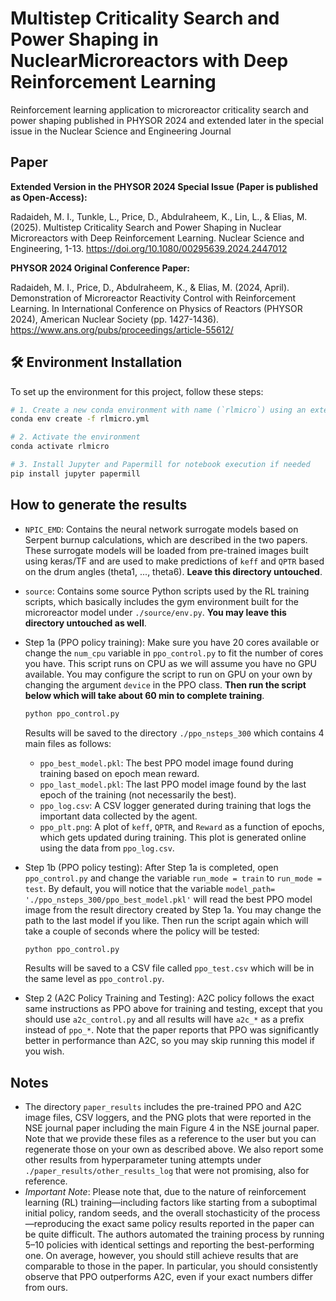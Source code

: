 # Multistep Criticality Search and Power Shaping in NuclearMicroreactors with Deep Reinforcement Learning
Reinforcement learning application to microreactor criticality search and power shaping published in PHYSOR 2024 and extended later in the special issue in the Nuclear Science and Engineering Journal 

## Paper

**Extended Version in the PHYSOR 2024 Special Issue (Paper is published as Open-Access):**

Radaideh, M. I., Tunkle, L., Price, D., Abdulraheem, K., Lin, L., & Elias, M. (2025). Multistep Criticality Search and Power Shaping in Nuclear Microreactors with Deep Reinforcement Learning. Nuclear Science and Engineering, 1-13. https://doi.org/10.1080/00295639.2024.2447012

**PHYSOR 2024 Original Conference Paper:** 

Radaideh, M. I., Price, D., Abdulraheem, K., & Elias, M. (2024, April). Demonstration of Microreactor Reactivity Control with Reinforcement Learning. In International Conference on Physics of Reactors (PHYSOR 2024), American Nuclear Society (pp. 1427-1436). https://www.ans.org/pubs/proceedings/article-55612/

## 🛠️ Environment Installation

To set up the environment for this project, follow these steps:

```bash
# 1. Create a new conda environment with name (`rlmicro`) using an external YAML file that contains all packages with the right versions
conda env create -f rlmicro.yml

# 2. Activate the environment
conda activate rlmicro

# 3. Install Jupyter and Papermill for notebook execution if needed
pip install jupyter papermill

```

## How to generate the results

- `NPIC_EMD`: Contains the neural network surrogate models based on Serpent burnup calculations, which are described in the two papers. These surrogate models will be loaded from pre-trained images built using keras/TF and are used to make predictions of `keff` and `QPTR` based on the drum angles (theta1, ..., theta6).  **Leave this directory untouched**.

- `source`: Contains some source Python scripts used by the RL training scripts, which basically includes the gym environment built for the microreactor model under `./source/env.py`.  **You may leave this directory untouched as well**. 

- Step 1a (PPO policy training): Make sure you have 20 cores available or change the `num_cpu` variable in `ppo_control.py` to fit the number of cores you have. This script runs on CPU as we will assume you have no GPU available. You may configure the script to run on GPU on your own by changing the argument `device` in the PPO class. **Then run the script below which will take about 60 min to complete training**. 

  ```bash
  python ppo_control.py
  ```

  Results will be saved to the directory `./ppo_nsteps_300` which contains 4 main files as follows:

  - `ppo_best_model.pkl`: The best PPO model image found during training based on epoch mean reward. 
  - `ppo_last_model.pkl`: The last PPO model image found by the last epoch of the training (not necessarily the best). 
  - `ppo_log.csv`: A CSV logger generated during training that logs the important data collected by the agent. 
  - `ppo_plt.png`: A plot of `keff`, `QPTR`, and `Reward` as a function of epochs, which gets updated during training. This plot is generated online using the data from `ppo_log.csv`.

- Step 1b (PPO policy testing): After Step 1a is completed, open `ppo_control.py` and change the variable `run_mode = train` to `run_mode = test`. By default, you will notice that the variable `model_path= './ppo_nsteps_300/ppo_best_model.pkl'` will read the best PPO model image from the result directory created by Step 1a. You may change the path to the last model if you like. Then run the script again which will take a couple of seconds where the policy will be tested: 
  
  ```bash
  python ppo_control.py
  ```
  Results will be saved to a CSV file called `ppo_test.csv` which will be in the same level as `ppo_control.py`.

- Step 2 (A2C Policy Training and Testing): A2C policy follows the exact same instructions as PPO above for training and testing, except that you should use `a2c_control.py` and all results will have `a2c_*` as a prefix instead of `ppo_*`. Note that the paper reports that PPO was significantly better in performance than A2C, so you may skip running this model if you wish. 

## Notes 
  - The directory `paper_results` includes the pre-trained PPO and A2C image files, CSV loggers, and the PNG plots that were reported in the NSE journal paper including the main Figure 4 in the NSE journal paper. Note that we provide these files as a reference to the user but you can regenerate those on your own as described above. We also report some other results from hyperparameter tuning attempts under `./paper_results/other_results_log` that were not promising, also for reference. 
  - *Important Note*: Please note that, due to the nature of reinforcement learning (RL) training—including factors like starting from a suboptimal initial policy, random seeds, and the overall stochasticity of the process—reproducing the exact same policy results reported in the paper can be quite difficult. The authors automated the training process by running 5–10 policies with identical settings and reporting the best-performing one. On average, however, you should still achieve results that are comparable to those in the paper. In particular, you should consistently observe that PPO outperforms A2C, even if your exact numbers differ from ours.    

